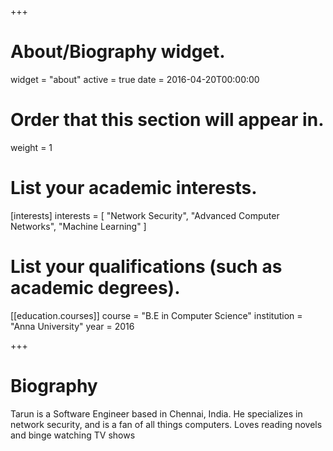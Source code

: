 +++
# About/Biography widget.
widget = "about"
active = true
date = 2016-04-20T00:00:00

# Order that this section will appear in.
weight = 1 

# List your academic interests.
[interests]
  interests = [
    "Network Security",
    "Advanced Computer Networks",
    "Machine Learning"
  ]

# List your qualifications (such as academic degrees).
[[education.courses]]
  course = "B.E in Computer Science"
  institution = "Anna University"
  year = 2016
 
+++

# Biography
Tarun is a Software Engineer based in Chennai, India. He specializes in network security, and is a fan of all things computers. Loves reading novels and binge watching TV shows
